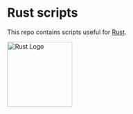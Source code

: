 # Rust scripts
This repo contains scripts useful for [Rust](https://rust.facepunch.com/). 

<img src="https://files.facepunch.com/lewis/1b2911b1/rust-marque.svg" alt="Rust Logo" width="150" height="150">
